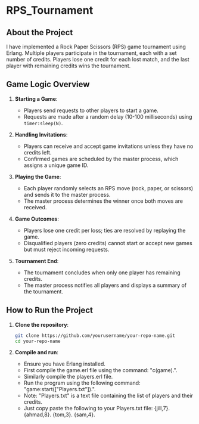 # RPS_Tournament

## About the Project

I have implemented a Rock Paper Scissors (RPS) game tournament using Erlang. Multiple players participate in the tournament, each with a set number of credits. Players lose one credit for each lost match, and the last player with remaining credits wins the tournament.

## Game Logic Overview

1. **Starting a Game**:
    - Players send requests to other players to start a game.
    - Requests are made after a random delay (10-100 milliseconds) using `timer:sleep(N)`.

2. **Handling Invitations**:
    - Players can receive and accept game invitations unless they have no credits left.
    - Confirmed games are scheduled by the master process, which assigns a unique game ID.

3. **Playing the Game**:
    - Each player randomly selects an RPS move (rock, paper, or scissors) and sends it to the master process.
    - The master process determines the winner once both moves are received.

4. **Game Outcomes**:
    - Players lose one credit per loss; ties are resolved by replaying the game.
    - Disqualified players (zero credits) cannot start or accept new games but must reject incoming requests.

5. **Tournament End**:
    - The tournament concludes when only one player has remaining credits.
    - The master process notifies all players and displays a summary of the tournament.

## How to Run the Project

1. **Clone the repository**:
    ```bash
    git clone https://github.com/yourusername/your-repo-name.git
    cd your-repo-name
    ```

2. **Compile and run**:
    - Ensure you have Erlang installed.
    - First compile the game.erl file using the command: "c(game).".
    - Similarly compile the players.erl file.
    - Run the program using the following command: "game:start(["Players.txt"]).".
    - Note: "Players.txt" is a text file containing the list of players and their credits.
    - Just copy paste the following to your Players.txt file:
      {jill,7}.
      {ahmad,8}.
      {tom,3}.
      {sam,4}.
